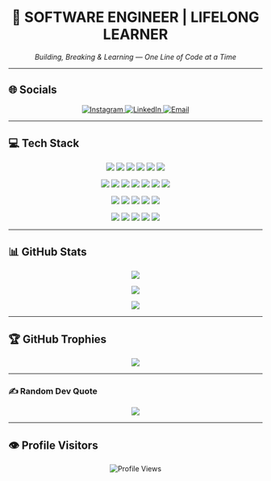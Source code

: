 <h1 align="center">🚀 SOFTWARE ENGINEER | LIFELONG LEARNER</h1>
<p align="center"><i>Building, Breaking & Learning — One Line of Code at a Time</i></p>

---

## 🌐 Socials
<p align="center">
  <a href="https://instagram.com/krishna_l_u_xyz">
    <img src="https://img.shields.io/badge/Instagram-%23E4405F.svg?logo=Instagram&logoColor=white" alt="Instagram"/>
  </a>
  <a href="https://linkedin.com/in/www.linkedin.com/in/krishnalu">
    <img src="https://img.shields.io/badge/LinkedIn-%230077B5.svg?logo=linkedin&logoColor=white" alt="LinkedIn"/>
  </a>
  <a href="mailto:krishnaumarani196@gmail.com">
    <img src="https://img.shields.io/badge/Email-D14836?logo=gmail&logoColor=white" alt="Email"/>
  </a>
</p>

---

## 💻 Tech Stack
<p align="center">
  <!-- Programming Languages -->
  <img src="https://img.shields.io/badge/Java-%23ED8B00.svg?style=flat&logo=openjdk&logoColor=white" />
  <img src="https://img.shields.io/badge/C-%2300599C.svg?style=flat&logo=c&logoColor=white" />
  <img src="https://img.shields.io/badge/Python-3670A0?style=flat&logo=python&logoColor=ffdd54" />
  <img src="https://img.shields.io/badge/JavaScript-%23323330.svg?style=flat&logo=javascript&logoColor=%23F7DF1E" />
  <img src="https://img.shields.io/badge/Dart-%230175C2.svg?style=flat&logo=dart&logoColor=white" />
  <img src="https://img.shields.io/badge/Rust-%23000000.svg?style=flat&logo=rust&logoColor=white" />
</p>

<p align="center">
  <!-- Frameworks & Libraries -->
  <img src="https://img.shields.io/badge/Flutter-%2302569B.svg?style=flat&logo=Flutter&logoColor=white" />
  <img src="https://img.shields.io/badge/React-%2320232a.svg?style=flat&logo=react&logoColor=%2361DAFB" />
  <img src="https://img.shields.io/badge/Django-%23092E20.svg?style=flat&logo=django&logoColor=white" />
  <img src="https://img.shields.io/badge/Express.js-%23404d59.svg?style=flat&logo=express&logoColor=%2361DAFB" />
  <img src="https://img.shields.io/badge/FastAPI-005571?style=flat&logo=fastapi" />
  <img src="https://img.shields.io/badge/Flask-%23000.svg?style=flat&logo=flask&logoColor=white" />
  <img src="https://img.shields.io/badge/Bootstrap-%238511FA.svg?style=flat&logo=bootstrap&logoColor=white" />
</p>

<p align="center">
  <!-- Cloud & DevOps -->
  <img src="https://img.shields.io/badge/AWS-%23FF9900.svg?style=flat&logo=amazon-aws&logoColor=white" />
  <img src="https://img.shields.io/badge/GoogleCloud-%234285F4.svg?style=flat&logo=google-cloud&logoColor=white" />
  <img src="https://img.shields.io/badge/Azure-%230072C6.svg?style=flat&logo=microsoftazure&logoColor=white" />
  <img src="https://img.shields.io/badge/Render-%46E3B7.svg?style=flat&logo=render&logoColor=white" />
  <img src="https://img.shields.io/badge/Netlify-%23000000.svg?style=flat&logo=netlify&logoColor=#00C7B7" />
</p>

<p align="center">
  <!-- Databases -->
  <img src="https://img.shields.io/badge/MySQL-4479A1.svg?style=flat&logo=mysql&logoColor=white" />
  <img src="https://img.shields.io/badge/MongoDB-%234ea94b.svg?style=flat&logo=mongodb&logoColor=white" />
  <img src="https://img.shields.io/badge/Redis-%23DD0031.svg?style=flat&logo=redis&logoColor=white" />
  <img src="https://img.shields.io/badge/Neo4j-008CC1?style=flat&logo=neo4j&logoColor=white" />
  <img src="https://img.shields.io/badge/Couchbase-EA2328?style=flat&logo=couchbase&logoColor=white" />
</p>

---

## 📊 GitHub Stats
<p align="center">
  <img src="https://github-readme-stats.vercel.app/api?username=krishnaumarani1066&theme=vue&hide_border=false&include_all_commits=false&count_private=false" />
</p>
<p align="center">
  <img src="https://nirzak-streak-stats.vercel.app/?user=krishnaumarani1066&theme=vue&hide_border=false" />
</p>
<p align="center">
  <img src="https://github-readme-stats.vercel.app/api/top-langs/?username=krishnaumarani1066&theme=vue&hide_border=false&include_all_commits=false&count_private=false&layout=compact" />
</p>

---

## 🏆 GitHub Trophies
<p align="center">
  <img src="https://github-profile-trophy.vercel.app/?username=krishnaumarani1066&theme=radical&no-frame=false&no-bg=true&margin-w=4" />
</p>

---

### ✍️ Random Dev Quote
<p align="center">
  <img src="https://quotes-github-readme.vercel.app/api?type=vertical&theme=radical" />
</p>

---

## 👁️ Profile Visitors
<p align="center">
  <img src="https://komarev.com/ghpvc/?username=krishnaumarani1066&style=flat-square&color=blue" alt="Profile Views" />
</p>   



